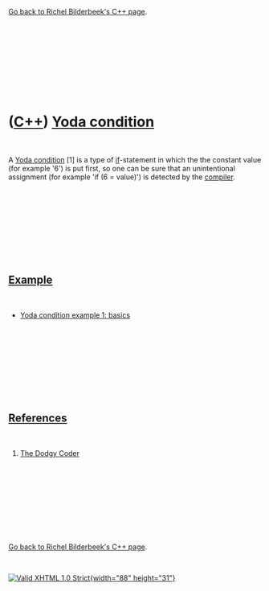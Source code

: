 

[Go back to Richel Bilderbeek's C++ page](Cpp.htm).

 

 

 

 

 

([C++](Cpp.htm)) [Yoda condition](CppYodaCondition.htm)
=======================================================

 

A [Yoda condition](CppYodaCondition.htm) \[1\] is a type of
[if](CppIf.htm)-statement in which the the constant value (for example
'6') is put first, so one can be sure that an unintentional assignment
(for example 'if (6 = value)') is detected by the
[compiler](CppCompiler.htm).

 

 

 

 

 

[Example](CppExample.htm)
-------------------------

 

-   [Yoda condition example 1: basics](CppYodaConditionExample1.htm)

 

 

 

 

 

[References](CppReferences.htm)
-------------------------------

 

1.  [The Dodgy
    Coder](http://www.dodgycoder.net/2011/11/yoda-conditions-pokemon-exception.html)

 

 

 

 

 

[Go back to Richel Bilderbeek's C++ page](Cpp.htm).



 

[![Valid XHTML 1.0 Strict](valid-xhtml10.png){width="88"
height="31"}](http://validator.w3.org/check?uri=referer)
